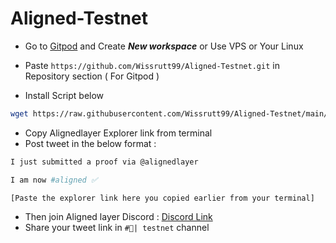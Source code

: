 # Aligned-Testnet

- Go to [Gitpod](https://gitpod.io/workspaces) and Create ***New workspace*** or Use VPS or Your Linux 

- Paste ```https://github.com/Wissrutt99/Aligned-Testnet.git``` in Repository section ( For Gitpod )


- Install Script below
```bash
wget https://raw.githubusercontent.com/Wissrutt99/Aligned-Testnet/main/aligned.sh && chmod +x alliged.sh && ./alliged.sh
```

- Copy Alignedlayer Explorer link from terminal
- Post tweet in the below format :
```bash
I just submitted a proof via @alignedlayer

I am now #aligned ✅

[Paste the explorer link here you copied earlier from your terminal]
```
- Then join Aligned layer Discord :  [Discord Link](http://discord.gg/alignedlayer)
- Share your tweet link in ```#🧪| testnet``` channel
